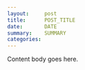 ```yaml
---
layout:     post
title:      POST_TITLE
date:       DATE
summary:    SUMMARY
categories: 
---
```


Content body goes here.
